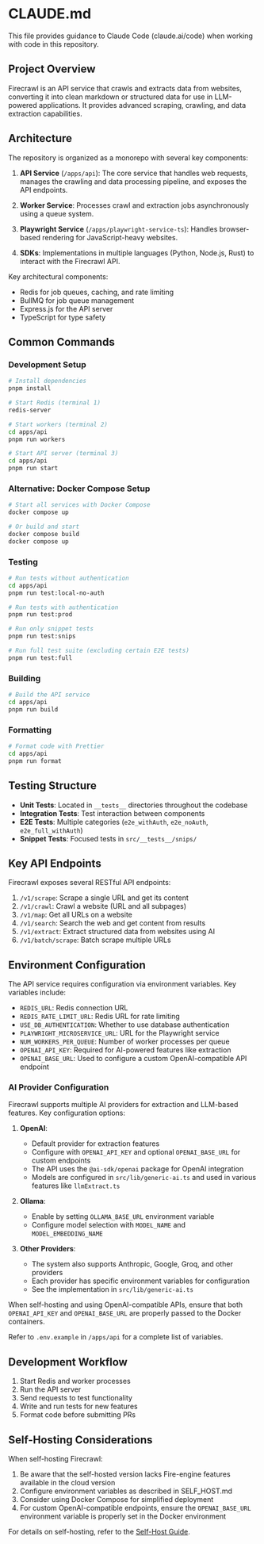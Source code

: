 # CLAUDE.md

This file provides guidance to Claude Code (claude.ai/code) when working with code in this repository.

## Project Overview

Firecrawl is an API service that crawls and extracts data from websites, converting it into clean markdown or structured data for use in LLM-powered applications. It provides advanced scraping, crawling, and data extraction capabilities.

## Architecture

The repository is organized as a monorepo with several key components:

1. **API Service** (`/apps/api`): The core service that handles web requests, manages the crawling and data processing pipeline, and exposes the API endpoints.

2. **Worker Service**: Processes crawl and extraction jobs asynchronously using a queue system.

3. **Playwright Service** (`/apps/playwright-service-ts`): Handles browser-based rendering for JavaScript-heavy websites.

4. **SDKs**: Implementations in multiple languages (Python, Node.js, Rust) to interact with the Firecrawl API.

Key architectural components:
- Redis for job queues, caching, and rate limiting
- BullMQ for job queue management
- Express.js for the API server
- TypeScript for type safety

## Common Commands

### Development Setup

```bash
# Install dependencies
pnpm install

# Start Redis (terminal 1)
redis-server

# Start workers (terminal 2)
cd apps/api
pnpm run workers

# Start API server (terminal 3)
cd apps/api
pnpm run start
```

### Alternative: Docker Compose Setup

```bash
# Start all services with Docker Compose
docker compose up

# Or build and start
docker compose build
docker compose up
```

### Testing

```bash
# Run tests without authentication
cd apps/api
pnpm run test:local-no-auth

# Run tests with authentication
pnpm run test:prod

# Run only snippet tests
pnpm run test:snips

# Run full test suite (excluding certain E2E tests)
pnpm run test:full
```

### Building

```bash
# Build the API service
cd apps/api
pnpm run build
```

### Formatting

```bash
# Format code with Prettier
cd apps/api
pnpm run format
```

## Testing Structure

- **Unit Tests**: Located in `__tests__` directories throughout the codebase
- **Integration Tests**: Test interaction between components
- **E2E Tests**: Multiple categories (`e2e_withAuth`, `e2e_noAuth`, `e2e_full_withAuth`)
- **Snippet Tests**: Focused tests in `src/__tests__/snips/`

## Key API Endpoints

Firecrawl exposes several RESTful API endpoints:

1. `/v1/scrape`: Scrape a single URL and get its content
2. `/v1/crawl`: Crawl a website (URL and all subpages)
3. `/v1/map`: Get all URLs on a website
4. `/v1/search`: Search the web and get content from results
5. `/v1/extract`: Extract structured data from websites using AI
6. `/v1/batch/scrape`: Batch scrape multiple URLs

## Environment Configuration

The API service requires configuration via environment variables. Key variables include:

- `REDIS_URL`: Redis connection URL
- `REDIS_RATE_LIMIT_URL`: Redis URL for rate limiting
- `USE_DB_AUTHENTICATION`: Whether to use database authentication
- `PLAYWRIGHT_MICROSERVICE_URL`: URL for the Playwright service
- `NUM_WORKERS_PER_QUEUE`: Number of worker processes per queue
- `OPENAI_API_KEY`: Required for AI-powered features like extraction
- `OPENAI_BASE_URL`: Used to configure a custom OpenAI-compatible API endpoint

### AI Provider Configuration

Firecrawl supports multiple AI providers for extraction and LLM-based features. Key configuration options:

1. **OpenAI**: 
   - Default provider for extraction features
   - Configure with `OPENAI_API_KEY` and optional `OPENAI_BASE_URL` for custom endpoints
   - The API uses the `@ai-sdk/openai` package for OpenAI integration
   - Models are configured in `src/lib/generic-ai.ts` and used in various features like `llmExtract.ts`

2. **Ollama**:
   - Enable by setting `OLLAMA_BASE_URL` environment variable
   - Configure model selection with `MODEL_NAME` and `MODEL_EMBEDDING_NAME`

3. **Other Providers**:
   - The system also supports Anthropic, Google, Groq, and other providers 
   - Each provider has specific environment variables for configuration
   - See the implementation in `src/lib/generic-ai.ts`

When self-hosting and using OpenAI-compatible APIs, ensure that both `OPENAI_API_KEY` and `OPENAI_BASE_URL` are properly passed to the Docker containers.

Refer to `.env.example` in `/apps/api` for a complete list of variables.

## Development Workflow

1. Start Redis and worker processes
2. Run the API server
3. Send requests to test functionality
4. Write and run tests for new features
5. Format code before submitting PRs

## Self-Hosting Considerations

When self-hosting Firecrawl:

1. Be aware that the self-hosted version lacks Fire-engine features available in the cloud version
2. Configure environment variables as described in SELF_HOST.md
3. Consider using Docker Compose for simplified deployment
4. For custom OpenAI-compatible endpoints, ensure the `OPENAI_BASE_URL` environment variable is properly set in the Docker environment

For details on self-hosting, refer to the [Self-Host Guide](SELF_HOST.md).
